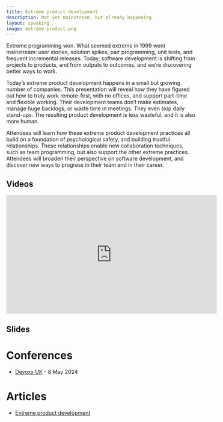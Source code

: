 ```yaml
---
title: Extreme product development
description: Not yet mainstream, but already happening
layout: speaking
image: extreme-product.png
---
```


Extreme programming won.
What seemed extreme in 1999 went mainstream:
user stories, solution spikes, pair programming, unit tests, and 
frequent incremental releases.
Today, software development is shifting from projects to products,
and from outputs to outcomes,
and we’re discovering better ways to work.

Today’s extreme product development happens in a small but growing number of companies.
This presentation will reveal how they have figured out how to truly work remote-first,
with no offices, and support part-time and flexible working.
Their development teams don’t make estimates,
manage huge backlogs, or waste time in meetings.
They even skip daily stand-ups.
The resulting product development is less wasteful,
and it is also more human.

Attendees will learn how these extreme product development practices all build on a foundation of psychological safety,
and building trustful relationships.
These relationships enable new collaboration techniques,
such as team programming,
but also support the other extreme practices.
Attendees will broaden their perspective on software development,
and discover new ways to progress in their team and in their career.

## Videos

<iframe width="560" height="315" src="https://www.youtube.com/embed/U6TA7atF4Y0?si=e_hEA_AznsLQAu1d" title="YouTube video player" frameborder="0" allow="accelerometer; autoplay; clipboard-write; encrypted-media; gyroscope; picture-in-picture; web-share" referrerpolicy="strict-origin-when-cross-origin" allowfullscreen></iframe>

## Slides

<script defer class="speakerdeck-embed" data-id="add42419a85b4bbbaafb11061738b858" data-ratio="1.7777777777777777" src="//speakerdeck.com/assets/embed.js"></script>

# Conferences

* [Devoxx UK](https://www.devoxx.co.uk/talk/?id=13240) - 8 May 2024

# Articles

* [Extreme product development](/blog/extreme-product)
